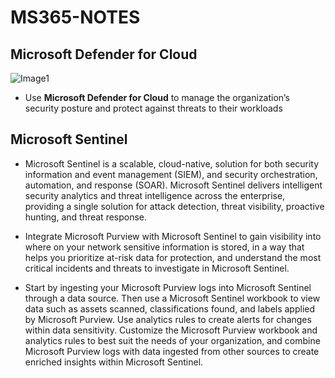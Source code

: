 # MS365-NOTES

## Microsoft Defender for Cloud
![Image1](./images/img1.png)
  - Use **Microsoft Defender for Cloud** to manage the organization’s security posture and protect against threats to their workloads

## Microsoft Sentinel
- Microsoft Sentinel is a scalable, cloud-native, solution for both security information and event management (SIEM), and security orchestration, automation, and response (SOAR). Microsoft Sentinel delivers intelligent security analytics and threat intelligence across the enterprise, providing a single solution for attack detection, threat visibility, proactive hunting, and threat response.

- Integrate Microsoft Purview with Microsoft Sentinel to gain visibility into where on your network sensitive information is stored, in a way that helps you prioritize at-risk data for protection, and understand the most critical incidents and threats to investigate in Microsoft Sentinel.

- Start by ingesting your Microsoft Purview logs into Microsoft Sentinel through a data source.
Then use a Microsoft Sentinel workbook to view data such as assets scanned, classifications found, and labels applied by Microsoft Purview.
Use analytics rules to create alerts for changes within data sensitivity.
Customize the Microsoft Purview workbook and analytics rules to best suit the needs of your organization, and combine Microsoft Purview logs with data ingested from other sources to create enriched insights within Microsoft Sentinel.
